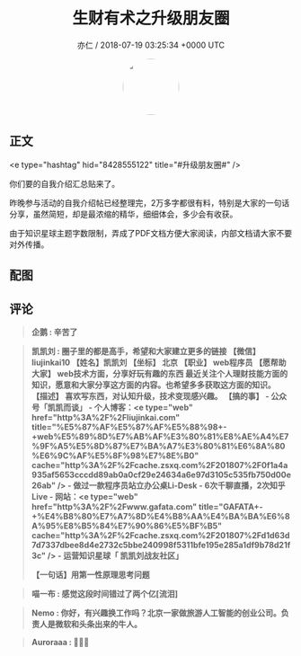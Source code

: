 <h1 align="center">生财有术之升级朋友圈</h1>
<p align="center">
    <a>亦仁 / 2018-07-19 03:25:34 &#43;0000 UTC</a>
</p>

<div align="center">
    <img src="https://images.zsxq.com/Fn3NQqCN8nuGF86yZPXSbEsl0mb3?e=1590940799&amp;token=kIxbL07-8jAj8w1n4s9zv64FuZZNEATmlU_Vm6zD:pfbNc8W3hS0oYG_hyXXh_rHMHuc=" width="100" height="100" style="border:1px solid;border-radius:50%; color:#ffffff"/>
</div>

## 正文

<div>
&lt;e type=&#34;hashtag&#34; hid=&#34;8428555122&#34; title=&#34;#升级朋友圈#&#34; /&gt; 
 
你们要的自我介绍汇总贴来了。 

昨晚参与活动的自我介绍帖已经整理完，2万多字都很有料，特别是大家的一句话分享，虽然简短，却是最浓缩的精华，细细体会，多少会有收获。

由于知识星球主题字数限制，弄成了PDF文档方便大家阅读，内部文档请大家不要对外传播。
</div>

## 配图
<div class="image" align="center">

</div>

## 评论

<div align="left">
<div>

<blockquote >
<span> <strong>企鹅 : 辛苦了 </strong></span>
</blockquote>

<blockquote >
<span> <strong>凯凯刘 : 圈子里的都是高手，希望和大家建立更多的链接
【微信】 liujinkai10
【姓名】凯凯刘
【坐标】 北京
【职业】 web程序员
【愿帮助大家】 web技术方面，分享好玩有趣的东西
最近关注个人理财技能方面的知识，愿意和大家分享这方面的内容。也希望多多获取这方面的知识。
【描述】 喜欢写东西，对认知升级，技术变现感兴趣。
【搞的事】
- 公众号「凯凯而谈」
- 个人博客：&lt;e type=&#34;web&#34; href=&#34;http%3A%2F%2Fliujinkai.com&#34; title=&#34;%E5%87%AF%E5%87%AF%E5%88%98&#43;-&#43;web%E5%89%8D%E7%AB%AF%E3%80%81%E8%AE%A4%E7%9F%A5%E5%8D%87%E7%BA%A7%E3%80%81%E6%8A%80%E6%9C%AF%E5%8F%98%E7%8E%B0&#34; cache=&#34;http%3A%2F%2Fcache.zsxq.com%2F201807%2F0f1a4a935af5653cccdd89ab0a0cf29e24634a6e97d3105c535fb750d00e26ab&#34; /&gt;
- 做过一款程序员站立办公桌Li-Desk
- 6次千聊直播，2次知乎Live
- 网站：&lt;e type=&#34;web&#34; href=&#34;http%3A%2F%2Fwww.gafata.com&#34; title=&#34;GAFATA&#43;-&#43;%E4%B8%80%E7%A7%8D%E4%B8%AA%E4%BA%BA%E6%8A%95%E8%B5%84%E7%90%86%E5%BF%B5&#34; cache=&#34;http%3A%2F%2Fcache.zsxq.com%2F201807%2Fd1d63d7d7337dbee8d4e2732c5bbe240998f5311bfe195e285a1df9b78d21f3c&#34; /&gt;
- 运营知识星球「 凯凯刘战友社区」

【一句话】用第一性原理思考问题 </strong></span>
</blockquote>

<blockquote >
<span> <strong>喵一布 : 感觉这段时间错过了两个亿[流泪] </strong></span>
</blockquote>

<blockquote >
<span> <strong>Nemo : 你好，有兴趣换工作吗？北京一家做旅游人工智能的创业公司。负责人是微软和头条出来的牛人。 </strong></span>
</blockquote>

<blockquote >
<span> <strong>Auroraaa : 👏👏👏 </strong></span>
</blockquote>

</div>
</div>